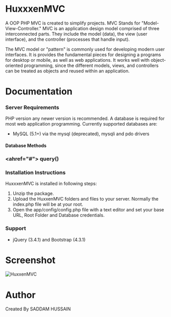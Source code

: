 # HuxxxenMVC
A OOP PHP MVC is created to simplify projects. MVC Stands for "Model-View-Controller." MVC is an application design model comprised of three interconnected parts. They include the model (data), the view (user interface), and the controller (processes that handle input).

The MVC model or "pattern" is commonly used for developing modern user interfaces. It is provides the fundamental pieces for designing a programs for desktop or mobile, as well as web applications. It works well with object-oriented programming, since the different models, views, and controllers can be treated as objects and reused within an application.

# Documentation
### Server Requirements
PHP version any newer version is recommended. 
A database is required for most web application programming. Currently supported databases are: 
  * MySQL (5.1+) via the mysql (deprecated), mysqli and pdo drivers
  #### Database Methods
  ### <ahref="#"> query()</a>
### Installation Instructions
HuxxxenMVC is installed in following steps:

1. Unzip the package.
2. Upload the HuxxenMVC folders and files to your server. Normally the index.php file will be at your root.
3. Open the app/config/config.php file with a text editor and set your base URL, Root Folder and Database credentials. 

### Support
  * jQuery (3.4.1) and Bootstrap (4.3.1)

# Screenshot
![HuxxenMVC](https://user-images.githubusercontent.com/36893768/65867148-81452200-e393-11e9-8e25-d89920ed8230.JPG)
# Author
Created By SADDAM HUSSAIN
